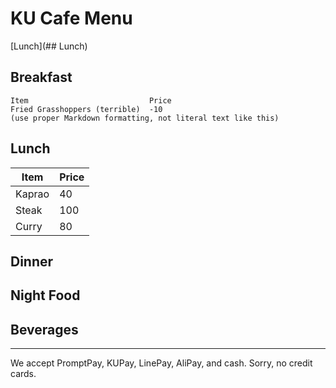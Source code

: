 # KU Cafe Menu
[Lunch](## Lunch)

## Breakfast

    Item                           Price
    Fried Grasshoppers (terrible)  -10
    (use proper Markdown formatting, not literal text like this)

## Lunch 
    
  | Item  | Price |
  |-------|-------|
  |Kaprao |  40   |
  |Steak  |  100  |
  | Curry | 80    |

## Dinner


## Night Food


## Beverages



---

We accept PromptPay, KUPay, LinePay, AliPay, and cash. Sorry, no credit cards.
